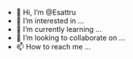 - 👋 Hi, I’m @Esattru
- 👀 I’m interested in ...
- 🌱 I’m currently learning ...
- 💞️ I’m looking to collaborate on ...
- 📫 How to reach me ...

<!---
Esattru/Esattru is a ✨ special ✨ repository because its `README.md` (this file) appears on your GitHub profile.
You can click the Preview link to take a look at your changes.
--->
